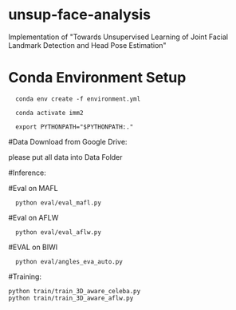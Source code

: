 # unsup-face-analysis
Implementation of "Towards Unsupervised Learning of Joint Facial Landmark Detection and Head Pose Estimation"

# Conda Environment Setup
```
  conda env create -f environment.yml 

  conda activate imm2

  export PYTHONPATH="$PYTHONPATH:."
```

#Data Download from Google Drive: 

please put all data into Data Folder

#Inference:

#Eval on MAFL 
```
  python eval/eval_mafl.py  
```
#Eval on AFLW
```
  python eval/eval_aflw.py 
```
#EVAL on BIWI
```
  python eval/angles_eva_auto.py
```
#Training:
```
python train/train_3D_aware_celeba.py
python train/train_3D_aware_aflw.py
```



